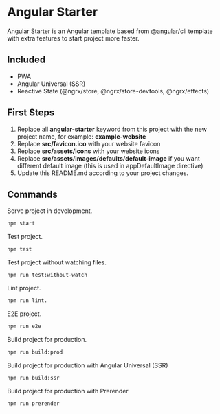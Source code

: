 # Angular Starter

Angular Starter is an Angular template based from @angular/cli template with extra features to start project more faster.

## Included

* PWA
* Angular Universal (SSR)
* Reactive State (@ngrx/store, @ngrx/store-devtools, @ngrx/effects) 

## First Steps

1. Replace all **angular-starter** keyword from this project with the new project name, for example: **example-website**
1. Replace **src/favicon.ico** with your website favicon
1. Replace **src/assets/icons** with your website icons
1. Replace **src/assets/images/defaults/default-image** if you want different default image (this is used in appDefaultImage directive)
1. Update this README.md according to your project changes.

## Commands

Serve project in development.

```bash
npm start
```

Test project.

```bash
npm test
```

Test project without watching files.

```bash
npm run test:without-watch
```

Lint project.

```bash
npm run lint.
```

E2E project.

```bash
npm run e2e
```

Build project for production.

```bash
npm run build:prod
```

Build project for production with Angular Universal (SSR)

```bash
npm run build:ssr
```

Build project for production with Prerender

```bash
npm run prerender
```
